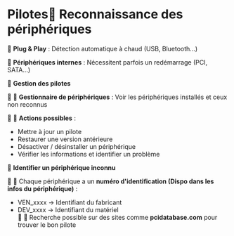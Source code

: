 # Pilotes📌 **Reconnaissance des périphériques**

🔹 **Plug & Play** : Détection automatique à chaud (USB, Bluetooth…)

🔹 **Périphériques internes** : Nécessitent parfois un redémarrage (PCI, SATA…)



📌 **Gestion des pilotes**

🔹 📂 **Gestionnaire de périphériques** : Voir les périphériques installés et ceux non reconnus

🔹 🔄 **Actions possibles** :

- Mettre à jour un pilote
- Restaurer une version antérieure
- Désactiver / désinstaller un périphérique
- Vérifier les informations et identifier un problème



📌 **Identifier un périphérique inconnu**

🔹 📌 Chaque périphérique a un **numéro d'identification (Dispo dans les infos du périphérique)** :

- VEN_xxxx → Identifiant du fabricant
- DEV_xxxx → Identifiant du matériel  
  🔹 🔎 Recherche possible sur des sites comme **pcidatabase.com** pour trouver le bon pilote
